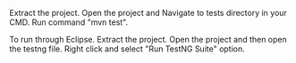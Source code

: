 Extract the project. 
Open the project and Navigate to tests directory in your CMD. 
Run command "mvn test".

To run through Eclipse. 
Extract the project. Open the project and then open the testng file. 
Right click and select "Run TestNG Suite" option.
